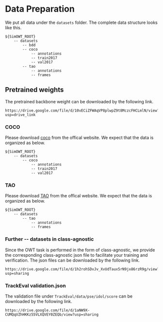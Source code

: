 # Data Preparation

We put all data under the `datasets` folder. The complete data structure looks like this.
```
${SimOWT_ROOT}
    -- datasets
        -- bdd
        -- coco
            -- annotations
            -- train2017
            -- val2017
        -- tao
            -- annotations
            -- frames
```


## Pretrained weights
The pretrained backbone weight can be downloaded by the following link.
```
https://drive.google.com/file/d/10vECiZFWAqVP8plwpZ9t8MczcFHCLmlN/view?usp=drive_link
```

### COCO
Please download [coco](https://cocodataset.org/#home) from the offical website. We expect that the data is organized as below.
```
${SimOWT_ROOT}
    -- datasets
        -- coco
            -- annotations
            -- train2017
            -- val2017
```

### TAO
Please download [TAO](http://taodataset.org/) from the offical website.  We expect that the data is organized as below.
```
${SimOWT_ROOT}
    -- datasets
        -- tao
            -- annotations
            -- frames
```
### Further -- datasets in class-agnostic
Since the OWT task is performed in the form of class-agnostic, we provide the corresponding class-agnostic json file to facilitate your training and verification. The json files can be downloaded by the following link.
```
https://drive.google.com/file/d/1h2rohSDvJv_XvUdTaux5rN9jx86rzR9g/view?usp=sharing
```

### TrackEval validation.json
The validation file under `TrackEval/data/pse/idol/score` can be downloaded by the following link.
```
https://drive.google.com/file/d/1aNW9X-CUMQqVZhHKKz55VLXQVEY0ZEQb/view?usp=sharing
```
